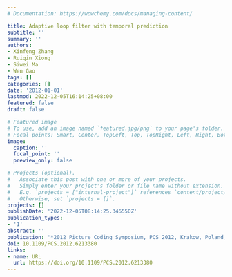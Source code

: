 ```yaml
---
# Documentation: https://wowchemy.com/docs/managing-content/

title: Adaptive loop filter with temporal prediction
subtitle: ''
summary: ''
authors:
- Xinfeng Zhang
- Ruiqin Xiong
- Siwei Ma
- Wen Gao
tags: []
categories: []
date: '2012-01-01'
lastmod: 2022-12-05T16:14:25+08:00
featured: false
draft: false

# Featured image
# To use, add an image named `featured.jpg/png` to your page's folder.
# Focal points: Smart, Center, TopLeft, Top, TopRight, Left, Right, BottomLeft, Bottom, BottomRight.
image:
  caption: ''
  focal_point: ''
  preview_only: false

# Projects (optional).
#   Associate this post with one or more of your projects.
#   Simply enter your project's folder or file name without extension.
#   E.g. `projects = ["internal-project"]` references `content/project/deep-learning/index.md`.
#   Otherwise, set `projects = []`.
projects: []
publishDate: '2022-12-05T08:14:25.346550Z'
publication_types:
- '1'
abstract: ''
publication: '*2012 Picture Coding Symposium, PCS 2012, Krakow, Poland, May 7-9, 2012*'
doi: 10.1109/PCS.2012.6213380
links:
- name: URL
  url: https://doi.org/10.1109/PCS.2012.6213380
---
```

